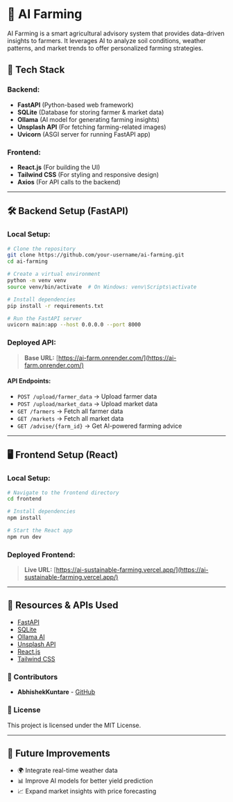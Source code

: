 # 🌾 AI Farming

AI Farming is a smart agricultural advisory system that provides data-driven insights to farmers. It leverages AI to analyze soil conditions, weather patterns, and market trends to offer personalized farming strategies.

## 🚀 Tech Stack

### Backend:
- **FastAPI** (Python-based web framework)
- **SQLite** (Database for storing farmer & market data)
- **Ollama** (AI model for generating farming insights)
- **Unsplash API** (For fetching farming-related images)
- **Uvicorn** (ASGI server for running FastAPI app)

### Frontend:
- **React.js** (For building the UI)
- **Tailwind CSS** (For styling and responsive design)
- **Axios** (For API calls to the backend)

---

## 🛠️ Backend Setup (FastAPI)

### Local Setup:
```sh
# Clone the repository
git clone https://github.com/your-username/ai-farming.git
cd ai-farming

# Create a virtual environment
python -m venv venv
source venv/bin/activate  # On Windows: venv\Scripts\activate

# Install dependencies
pip install -r requirements.txt

# Run the FastAPI server
uvicorn main:app --host 0.0.0.0 --port 8000
```

### Deployed API:
> **Base URL:** [https://ai-farm.onrender.com/](https://ai-farm.onrender.com/)

#### API Endpoints:
- `POST /upload/farmer_data` → Upload farmer data
- `POST /upload/market_data` → Upload market data
- `GET /farmers` → Fetch all farmer data
- `GET /markets` → Fetch all market data
- `GET /advise/{farm_id}` → Get AI-powered farming advice

---

## 🖥️ Frontend Setup (React)

### Local Setup:
```sh
# Navigate to the frontend directory
cd frontend

# Install dependencies
npm install

# Start the React app
npm run dev
```

### Deployed Frontend:
> **Live URL:** [https://ai-sustainable-farming.vercel.app/](https://ai-sustainable-farming.vercel.app/)

---

## 🔗 Resources & APIs Used
- [FastAPI](https://fastapi.tiangolo.com/)
- [SQLite](https://www.sqlite.org/)
- [Ollama AI](https://ollama.com/)
- [Unsplash API](https://unsplash.com/developers)
- [React.js](https://reactjs.org/)
- [Tailwind CSS](https://tailwindcss.com/)

### 📌 Contributors
- **AbhishekKuntare** - [GitHub](https://github.com/Abhishekkuntare)

### 📜 License
This project is licensed under the MIT License.

---

## 🌱 Future Improvements
- 🌍 Integrate real-time weather data
- 📊 Improve AI models for better yield prediction
- 📈 Expand market insights with price forecasting

